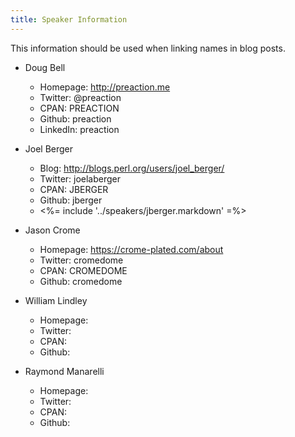 ```yaml
---
title: Speaker Information
---
```


This information should be used when linking names in blog posts.

* Doug Bell
    * Homepage: <http://preaction.me>
    * Twitter: @preaction
    * CPAN: PREACTION
    * Github: preaction
    * LinkedIn: preaction

* Joel Berger
    * Blog: <http://blogs.perl.org/users/joel_berger/>
    * Twitter: joelaberger
    * CPAN: JBERGER
    * Github: jberger
    * <%= include '../speakers/jberger.markdown' =%>

* Jason Crome
    * Homepage: <https://crome-plated.com/about>
    * Twitter: cromedome
    * CPAN: CROMEDOME
    * Github: cromedome

* William Lindley
    * Homepage:
    * Twitter:
    * CPAN:
    * Github:

* Raymond Manarelli
    * Homepage:
    * Twitter:
    * CPAN:
    * Github:

